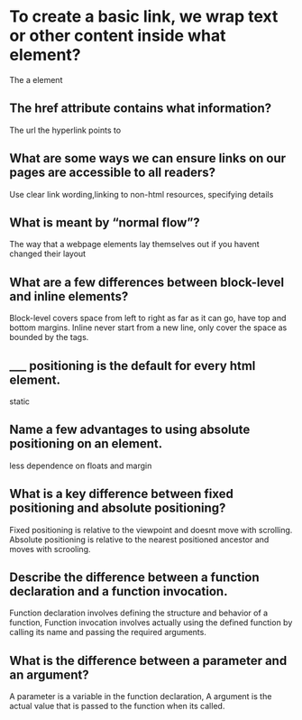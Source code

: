 
# To create a basic link, we wrap text or other content inside what element?

The a element

## The href attribute contains what information?

The url the hyperlink points to

## What are some ways we can ensure links on our pages are accessible to all readers?

Use clear link wording,linking to non-html resources, specifying details

## What is meant by “normal flow”?

The way that a webpage elements lay themselves out if you havent changed their layout

## What are a few differences between block-level and inline elements?

Block-level covers space from left to right as far as it can go, have top and bottom margins. Inline never start from a new line, only cover the space as bounded by the tags.

## ___ positioning is the default for every html element.

static

## Name a few advantages to using absolute positioning on an element.

less dependence on floats and margin

## What is a key difference between fixed positioning and absolute positioning?

Fixed positioning is relative to the  viewpoint and doesnt move with scrolling. Absolute positioning is relative to the nearest positioned ancestor and moves with scrooling.

## Describe the difference between a function declaration and a function invocation.

Function declaration involves defining the structure and behavior of a function, Function invocation involves actually using the defined function by calling its name and passing the required arguments.

## What is the difference between a parameter and an argument?

A parameter is a variable in the function declaration, A argument is the actual value that is passed to the function when its called.
